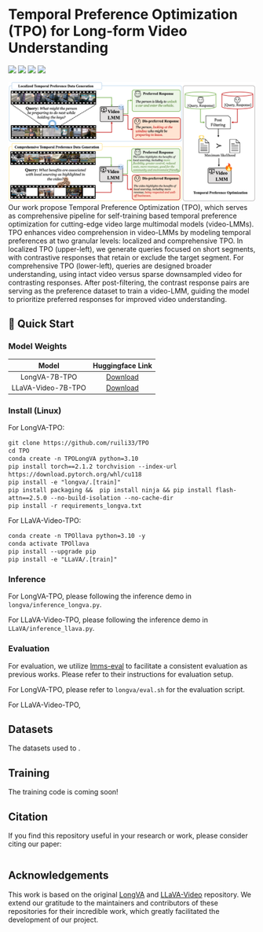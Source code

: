 # Temporal Preference Optimization (TPO) for Long-form Video Understanding

<a href='https://arxiv.org/abs/2410.17434'><img src='https://img.shields.io/badge/arXiv-paper-red'></a> <a href='https://vision-cair.github.io/LongVU'><img src='https://img.shields.io/badge/project-LongVU-blue'></a> <a href='https://huggingface.co/spaces/Vision-CAIR/LongVU'><img src='https://img.shields.io/badge/demo-space-blue'></a> <a href='https://huggingface.co/collections/ruili0/temporal-preference-optimization-67874b451f65db189fa35e10'><img src='https://img.shields.io/badge/model-checkpoints-yellow'></a> 


<img src="asset/cvpr_figure_TPO.png"></img>
Our work propose Temporal Preference Optimization (TPO), which serves as comprehensive pipeline for self-training based temporal preference optimization for cutting-edge video large multimodal models (video-LMMs). TPO enhances video comprehension in video-LMMs by modeling temporal preferences at two granular levels: localized and comprehensive TPO. In localized TPO (upper-left), we generate queries focused on short segments, with contrastive responses that retain or exclude the target segment. For comprehensive TPO (lower-left),  queries are designed broader understanding, using intact video versus sparse downsampled video for contrasting responses. After post-filtering, the contrast response pairs are serving as the  preference dataset to train a video-LMM, guiding the model to prioritize preferred responses for improved video understanding.


## :rocket: Quick Start

### Model Weights

| Model | Huggingface Link  |
:--------------------------:| :--------------------------:|
| LongVA-7B-TPO | [Download](https://huggingface.co/ruili0/LongVA-7B-TPO) |  
| LLaVA-Video-7B-TPO | [Download](https://huggingface.co/ruili0/LLaVA-Video-7B-TPO) |


### Install (Linux)
For  LongVA-TPO:
```
git clone https://github.com/ruili33/TPO
cd TPO
conda create -n TPOLongVA python=3.10
pip install torch==2.1.2 torchvision --index-url https://download.pytorch.org/whl/cu118
pip install -e "longva/.[train]"
pip install packaging &&  pip install ninja && pip install flash-attn==2.5.0 --no-build-isolation --no-cache-dir
pip install -r requirements_longva.txt
```

For LLaVA-Video-TPO:
```
conda create -n TPOllava python=3.10 -y
conda activate TPOllava
pip install --upgrade pip 
pip install -e "LLaVA/.[train]"
```

### Inference

For LongVA-TPO, please following the inference demo in `longva/inference_longva.py`.

For LLaVA-Video-TPO, please following the inference demo in `LLaVA/inference_llava.py`.

### Evaluation

For evaluation, we utilize [lmms-eval](https://github.com/EvolvingLMMs-Lab/lmms-eval) to facilitate a consistent evaluation as previous works. Please refer to their instructions for evaluation setup.

For LongVA-TPO, please refer to `longva/eval.sh` for the evaluation script.

For LLaVA-Video-TPO,

## Datasets
The datasets used to .

## Training

The training code is coming soon!

## Citation

If you find this repository useful in your research or work, please consider citing our paper:
```

```


## Acknowledgements

This work is based on the original [LongVA](https://github.com/EvolvingLMMs-Lab/LongVA) and [LLaVA-Video](https://github.com/LLaVA-VL/LLaVA-NeXT) repository. We extend our gratitude to the maintainers and contributors of these repositories for their incredible work, which greatly facilitated the development of our project.